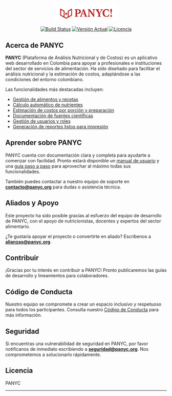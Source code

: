 <p align="center">
  <img src="public/img/logo.png" width="200" alt="Logo de PANYC">
</p>

<p align="center">
  <a href="https://github.com/panyc/app/actions"><img src="https://github.com/panyc/app/workflows/tests/badge.svg" alt="Build Status"></a>
  <a href="#"><img src="https://img.shields.io/badge/version-1.0.0-blue.svg" alt="Versión Actual"></a>
  <a href="#"><img src="https://img.shields.io/badge/licencia-MIT-green.svg" alt="Licencia"></a>
</p>

## Acerca de PANYC

**PANYC** (Plataforma de Análisis Nutricional y de Costos) es un aplicativo web desarrollado en Colombia para apoyar a profesionales e instituciones del sector de servicios de alimentación. Ha sido diseñado para facilitar el análisis nutricional y la estimación de costos, adaptándose a las condiciones del entorno colombiano.

Las funcionalidades más destacadas incluyen:

- [Gestión de alimentos y recetas](#)
- [Cálculo automático de nutrientes](#)
- [Estimación de costos por porción y preparación](#)
- [Documentación de fuentes científicas](#)
- [Gestión de usuarios y roles](#)
- [Generación de reportes listos para impresión](#)

## Aprender sobre PANYC

PANYC cuenta con documentación clara y completa para ayudarte a comenzar con facilidad. Pronto estará disponible un [manual de usuario](#) y una [guía paso a paso](#) para aprovechar al máximo todas sus funcionalidades.

También puedes contactar a nuestro equipo de soporte en **contacto@panyc.org** para dudas o asistencia técnica.

## Aliados y Apoyo

Este proyecto ha sido posible gracias al esfuerzo del equipo de desarrollo de PANYC, con el apoyo de nutricionistas, docentes y expertos del sector alimentario.

¿Te gustaría apoyar el proyecto o convertirte en aliado? Escríbenos a **alianzas@panyc.org**.

## Contribuir

¡Gracias por tu interés en contribuir a PANYC! Pronto publicaremos las guías de desarrollo y lineamientos para colaboradores.

## Código de Conducta

Nuestro equipo se compromete a crear un espacio inclusivo y respetuoso para todos los participantes. Consulta nuestro [Código de Conducta](#) para más información.

## Seguridad

Si encuentras una vulnerabilidad de seguridad en PANYC, por favor notifícanos de inmediato escribiendo a **seguridad@panyc.org**. Nos comprometemos a solucionarlo rápidamente.

## Licencia

PANYC

---


